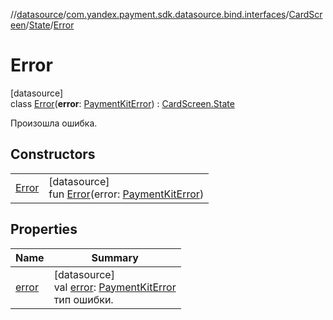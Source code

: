 //[datasource](../../../../../index.md)/[com.yandex.payment.sdk.datasource.bind.interfaces](../../../index.md)/[CardScreen](../../index.md)/[State](../index.md)/[Error](index.md)

# Error

[datasource]\
class [Error](index.md)(**error**: [PaymentKitError](../../../../../../core/core/com.yandex.payment.sdk.core.data/-payment-kit-error/index.md)) : [CardScreen.State](../index.md)

Произошла ошибка.

## Constructors

| | |
|---|---|
| [Error](-error.md) | [datasource]<br>fun [Error](-error.md)(error: [PaymentKitError](../../../../../../core/core/com.yandex.payment.sdk.core.data/-payment-kit-error/index.md)) |

## Properties

| Name | Summary |
|---|---|
| [error](error.md) | [datasource]<br>val [error](error.md): [PaymentKitError](../../../../../../core/core/com.yandex.payment.sdk.core.data/-payment-kit-error/index.md)<br>тип ошибки. |
